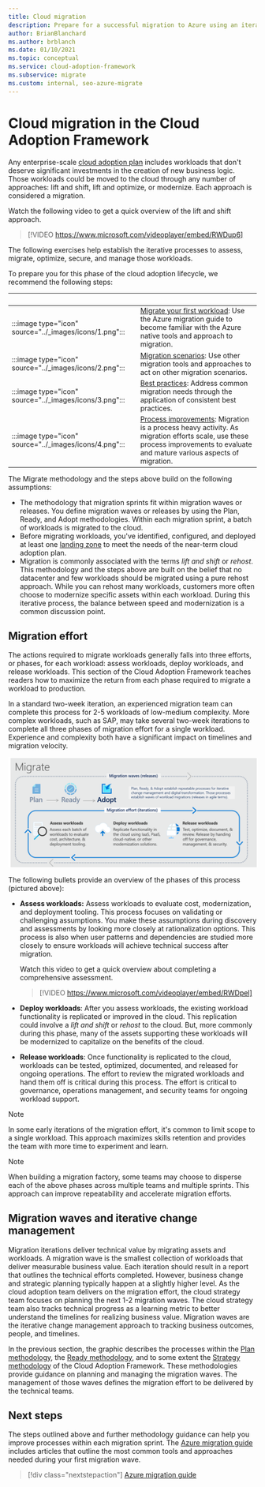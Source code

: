 ```yaml
---
title: Cloud migration
description: Prepare for a successful migration to Azure using an iterative process to assess, migrate, optimize, secure, and manage workloads.
author: BrianBlanchard
ms.author: brblanch
ms.date: 01/10/2021
ms.topic: conceptual
ms.service: cloud-adoption-framework
ms.subservice: migrate
ms.custom: internal, seo-azure-migrate
---
```


# Cloud migration in the Cloud Adoption Framework

Any enterprise-scale [cloud adoption plan](../plan/index.md) includes workloads that don't deserve significant investments in the creation of new business logic. Those workloads could be moved to the cloud through any number of approaches: lift and shift, lift and optimize, or modernize. Each approach is considered a migration.

Watch the following video to get a quick overview of the lift and shift approach.

<!-- markdownlint-disable MD034 -->

> [!VIDEO https://www.microsoft.com/videoplayer/embed/RWDup6]

<!-- markdownlint-enable MD034 -->

The following exercises help establish the iterative processes to assess, migrate, optimize, secure, and manage those workloads.

To prepare you for this phase of the cloud adoption lifecycle, we recommend the following steps:

| &nbsp; | &nbsp; |
|--|--|
| :::image type="icon" source="../_images/icons/1.png"::: | [Migrate your first workload](./azure-migration-guide/index.md): Use the Azure migration guide to become familiar with the Azure native tools and approach to migration. |
| :::image type="icon" source="../_images/icons/2.png"::: | [Migration scenarios](./azure-best-practices/index.md): Use other migration tools and approaches to act on other migration scenarios. |
| :::image type="icon" source="../_images/icons/3.png"::: | [Best practices](./azure-best-practices/index.md): Address common migration needs through the application of consistent best practices. |
| :::image type="icon" source="../_images/icons/4.png"::: | [Process improvements](./migration-considerations/index.md): Migration is a process heavy activity. As migration efforts scale, use these process improvements to evaluate and mature various aspects of migration. |

The Migrate methodology and the steps above build on the following assumptions:

<!-- docutune:casing "Plan, Ready, and Adopt methodologies" -->
 
- The methodology that migration sprints fit within migration waves or releases. You define migration waves or releases by using the Plan, Ready, and Adopt methodologies. Within each migration sprint, a batch of workloads is migrated to the cloud.
- Before migrating workloads, you've identified, configured, and deployed at least one [landing zone](../ready/index.md) to meet the needs of the near-term cloud adoption plan.
- Migration is commonly associated with the terms *lift and shift* or *rehost*. This methodology and the steps above are built on the belief that no datacenter and few workloads should be migrated using a pure rehost approach. While you can rehost many workloads, customers more often choose to modernize specific assets within each workload. During this iterative process, the balance between speed and modernization is a common discussion point.

## Migration effort

The actions required to migrate workloads generally falls into three efforts, or phases, for each workload: assess workloads, deploy workloads, and release workloads. This section of the Cloud Adoption Framework teaches readers how to maximize the return from each phase required to migrate a workload to production.

In a standard two-week iteration, an experienced migration team can complete this process for 2-5 workloads of low-medium complexity. More complex workloads, such as SAP, may take several two-week iterations to complete all three phases of migration effort for a single workload. Experience and complexity both have a significant impact on timelines and migration velocity.

![Diagram that shows the Cloud Adoption Framework migration effort](../_images/migrate/methodology.png)

The following bullets provide an overview of the phases of this process (pictured above):

- **Assess workloads:** Assess workloads to evaluate cost, modernization, and deployment tooling. This process focuses on validating or challenging assumptions. You make these assumptions during discovery and assessments by looking more closely at rationalization options. This process is also when user patterns and dependencies are studied more closely to ensure workloads will achieve technical success after migration.

  Watch this video to get a quick overview about completing a comprehensive assessment.

  <!-- markdownlint-disable MD034 -->

  > [!VIDEO https://www.microsoft.com/videoplayer/embed/RWDpel]

  <!-- markdownlint-enable MD034 -->

- **Deploy workloads**: After you assess workloads, the existing workload functionality is replicated or improved in the cloud. This replication could involve a *lift and shift* or *rehost* to the cloud. But, more commonly during this phase, many of the assets supporting these workloads will be modernized to capitalize on the benefits of the cloud.

- **Release workloads**: Once functionality is replicated to the cloud, workloads can be tested, optimized, documented, and released for ongoing operations. The effort to review the migrated workloads and hand them off is critical during this process. The effort is critical to governance, operations management, and security teams for ongoing workload support.

> [!NOTE]
> In some early iterations of the migration effort, it's common to limit scope to a single workload. This approach maximizes skills retention and provides the team with more time to experiment and learn.

<!-- -->

> [!NOTE]
> When building a migration factory, some teams may choose to disperse each of the above phases across multiple teams and multiple sprints. This approach can improve repeatability and accelerate migration efforts.

## Migration waves and iterative change management

Migration iterations deliver technical value by migrating assets and workloads. A migration wave is the smallest collection of workloads that deliver measurable business value. Each iteration should result in a report that outlines the technical efforts completed. However, business change and strategic planning typically happen at a slightly higher level. As the cloud adoption team delivers on the migration effort, the cloud strategy team focuses on planning the next 1-2 migration waves. The cloud strategy team also tracks technical progress as a learning metric to better understand the timelines for realizing business value. Migration waves are the iterative change management approach to tracking business outcomes, people, and timelines.

In the previous section, the graphic describes the processes within the [Plan methodology](../plan/index.md), the [Ready methodology](../ready/index.md), and to some extent the [Strategy methodology](../strategy/index.md) of the Cloud Adoption Framework. These methodologies provide guidance on planning and managing the migration waves. The management of those waves defines the migration effort to be delivered by the technical teams.

## Next steps

The steps outlined above and further methodology guidance can help you improve processes within each migration sprint. The [Azure migration guide](./azure-migration-guide/index.md) includes articles that outline the most common tools and approaches needed during your first migration wave.

> [!div class="nextstepaction"]
> [Azure migration guide](./azure-migration-guide/index.md)
